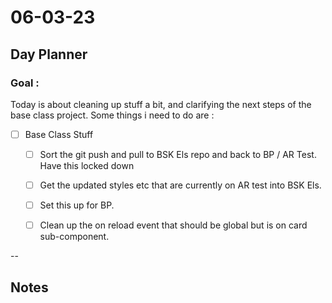 # 06-03-23

## Day Planner

### Goal :
Today is about cleaning up stuff a bit, and clarifying the next steps of the base class project. Some things i need to do are :

- [ ] Base Class Stuff
  - [ ] Sort the git push and pull to BSK Els repo and back to BP / AR Test. Have this locked down
  - [ ] Get the updated styles etc that are currently on AR test into BSK Els.
  - [ ] Set this up for BP.
  - [ ] Clean up the on reload event that should be global but is on card sub-component.



--

## Notes

###
